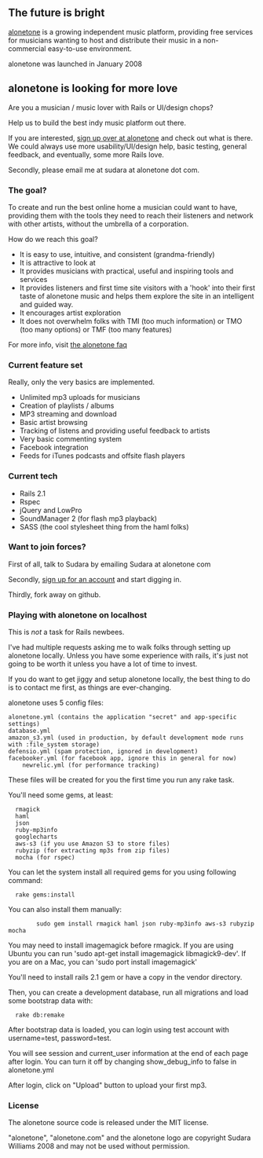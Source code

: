 ## The future is bright

[alonetone](http://alonetone.com) is a growing independent music platform, providing free services for musicians wanting to host and distribute their music in a non-commercial easy-to-use environment.

alonetone was launched in January 2008

## alonetone is looking for more love

Are you a musician / music lover with Rails or UI/design chops? 

Help us to build the best indy music platform out there.

If you are interested, [sign up over at alonetone](http://alonetone.com/signup) and check out what is there. We could always use more usability/UI/design help, basic testing, general feedback, and eventually, some more Rails love. 

Secondly, please email me at sudara at alonetone dot com.

### The goal?

To create and run the best online home a musician could want to have, providing them with the tools they need to reach their listeners and network with other artists, without the umbrella of a corporation.

How do we reach this goal?

* It is easy to use, intuitive, and consistent (grandma-friendly)
* It is attractive to look at 
* It provides musicians with practical, useful and inspiring tools and services
* It provides listeners and first time site visitors with a 'hook' into their first taste of alonetone music and helps them explore the site in an intelligent and guided way.
* It encourages artist exploration 
* It does not overwhelm folks with TMI (too much information) or TMO (too many options) or TMF (too many features)

For more info, visit [the alonetone faq](http://alonetone.com/about)


### Current feature set

Really, only the very basics are implemented.

* Unlimited mp3 uploads for musicians
* Creation of playlists / albums
* MP3 streaming and download
* Basic artist browsing
* Tracking of listens and providing useful feedback to artists
* Very basic commenting system
* Facebook integration
* Feeds for iTunes podcasts and offsite flash players

### Current tech

* Rails 2.1
* Rspec
* jQuery and LowPro
* SoundManager 2 (for flash mp3 playback)
* SASS (the cool stylesheet thing from the haml folks)

### Want to join forces?

First of all, talk to Sudara by emailing Sudara at alonetone com

Secondly, [sign up for an account](http://alonetone.com) and start digging in.

Thirdly, fork away on github.

### Playing with alonetone on localhost

This is *not* a task for Rails newbees. 

I've had multiple requests asking me to walk folks through setting up alonetone locally. Unless you have some experience with rails, it's just not going to be worth it unless you have a lot of time to invest.

If you do want to get jiggy and setup alonetone locally, the best thing to do is to contact me first, as things are ever-changing. 

alonetone uses 5 config files:

    alonetone.yml (contains the application "secret" and app-specific settings)
    database.yml
    amazon_s3.yml (used in production, by default development mode runs with :file_system storage)
    defensio.yml (spam protection, ignored in development)
    facebooker.yml (for facebook app, ignore this in general for now)
		newrelic.yml (for performance tracking)

These files will be created for you the first time you run any rake task. 

You'll need some gems, at least:

      rmagick
      haml
      json
      ruby-mp3info
      googlecharts
      aws-s3 (if you use Amazon S3 to store files)
      rubyzip (for extracting mp3s from zip files)
      mocha (for rspec)
      
You can let the system install all required gems for you using following command:

      rake gems:install

You can also install them manually:

			sudo gem install rmagick haml json ruby-mp3info aws-s3 rubyzip mocha

You may need to install imagemagick before rmagick. If you are using Ubuntu you can run 'sudo apt-get install imagemagick libmagick9-dev'. If you are on a Mac, you can 'sudo port install imagemagick'
			
You'll need to install rails 2.1 gem or have a copy in the vendor directory.

Then, you can create a development database, run all migrations and load some bootstrap data with:

      rake db:remake


After bootstrap data is loaded, you can login using test account with username=test, password=test.

You will see session and current\_user information at the end of each page after login. You can turn it off by changing show\_debug_info to false in alonetone.yml

After login, click on "Upload" button to upload your first mp3.

### License 

The alonetone source code is released under the MIT license. 

"alonetone", "alonetone.com" and the alonetone logo are copyright Sudara Williams 2008 and may not be used without permission.